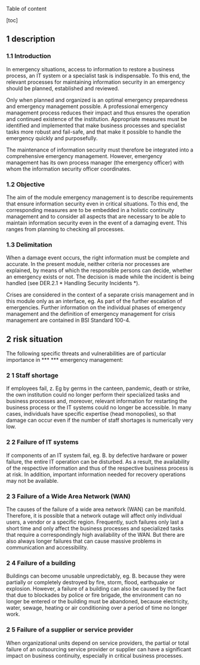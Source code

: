 Table of content

[toc]
 
1 description
--------------

### 1.1 Introduction

In emergency situations, access to information to restore a business process, an IT system or a specialist task is indispensable. To this end, the relevant processes for maintaining information security in an emergency should be planned, established and reviewed.

Only when planned and organized is an optimal emergency preparedness and emergency management possible. A professional emergency management process reduces their impact and thus ensures the operation and continued existence of the institution. Appropriate measures must be identified and implemented that make business processes and specialist tasks more robust and fail-safe, and that make it possible to handle the emergency quickly and purposefully.

The maintenance of information security must therefore be integrated into a comprehensive emergency management. However, emergency management has its own process manager (the emergency officer) with whom the information security officer coordinates.

### 1.2 Objective

The aim of the module emergency management is to describe requirements that ensure information security even in critical situations. To this end, the corresponding measures are to be embedded in a holistic continuity management and to consider all aspects that are necessary to be able to maintain information security even in the event of a damaging event. This ranges from planning to checking all processes.

### 1.3 Delimitation

When a damage event occurs, the right information must be complete and accurate. In the present module, neither criteria nor processes are explained, by means of which the responsible persons can decide, whether an emergency exists or not. The decision is made while the incident is being handled (see DER.2.1 * Handling Security Incidents *).

Crises are considered in the context of a separate crisis management and in this module only as an interface, eg. As part of the further escalation of emergencies. Further information on the individual phases of emergency management and the definition of emergency management for crisis management are contained in BSI Standard 100-4.

2 risk situation
-----------------

The following specific threats and vulnerabilities are of particular importance in *** *** emergency management:

### 2 1 Staff shortage

If employees fail, z. Eg by germs in the canteen, pandemic, death or strike, the own institution could no longer perform their specialized tasks and business processes and, moreover, relevant information for restarting the business process or the IT systems could no longer be accessible. In many cases, individuals have specific expertise (head monopolies), so that damage can occur even if the number of staff shortages is numerically very low.

### 2 2 Failure of IT systems

If components of an IT system fail, eg. B. by defective hardware or power failure, the entire IT operation can be disturbed. As a result, the availability of the respective information and thus of the respective business process is at risk. In addition, important information needed for recovery operations may not be available.

### 2 3 Failure of a Wide Area Network (WAN)
The causes of the failure of a wide area network (WAN) can be manifold. Therefore, it is possible that a network outage will affect only individual users, a vendor or a specific region. Frequently, such failures only last a short time and only affect the business processes and specialized tasks that require a correspondingly high availability of the WAN. But there are also always longer failures that can cause massive problems in communication and accessibility.

### 2 4 Failure of a building

Buildings can become unusable unpredictably, eg. B. because they were partially or completely destroyed by fire, storm, flood, earthquake or explosion. However, a failure of a building can also be caused by the fact that due to blockades by police or fire brigade, the environment can no longer be entered or the building must be abandoned, because electricity, water, sewage, heating or air conditioning over a period of time no longer work.

### 2 5 Failure of a supplier or service provider

When organizational units depend on service providers, the partial or total failure of an outsourcing service provider or supplier can have a significant impact on business continuity, especially in critical business processes.
